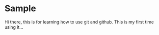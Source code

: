 # Sample
Hi there, this is for learning how to use git and github.
This is my first time using it...
